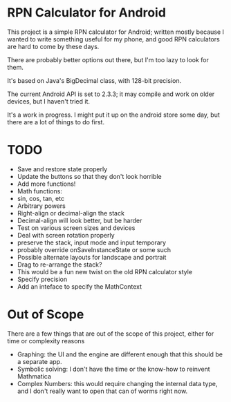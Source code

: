 # RPN Calculator for Android #

This project is a simple RPN calculator for Android; written mostly because I wanted to write something useful for my phone, and good RPN calculators are hard to come by these days.

There are probably better options out there, but I'm too lazy to look for them.

It's based on Java's BigDecimal class, with 128-bit precision.

The current Android API is set to 2.3.3; it may compile and work on older devices, but I haven't tried it.

It's a work in progress. I might put it up on the android store some day, but there are a lot of things to do first.

# TODO #
 * Save and restore state properly
 * Update the buttons so that they don't look horrible
 * Add more functions!
  * Math functions:
   * sin, cos, tan, etc
   * Arbitrary powers
 * Right-align or decimal-align the stack
  * Decimal-align will look better, but be harder
 * Test on various screen sizes and devices
 * Deal with screen rotation properly
  * preserve the stack, input mode and input temporary
  * probably override onSaveInstanceState or some such
  * Possible alternate layouts for landscape and portrait
 * Drag to re-arrange the stack?
  * This would be a fun new twist on the old RPN calculator style
 * Specify precision
  * Add an inteface to specify the MathContext

# Out of Scope #
There are a few things that are out of the scope of this project, either for time or complexity reasons

 * Graphing: the UI and the engine are different enough that this should be a separate app.
 * Symbolic solving: I don't have the time or the know-how to reinvent Mathmatica
 * Complex Numbers: this would require changing the internal data type, and I don't really want to open that can of worms right now.
